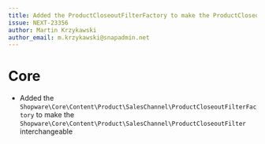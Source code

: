 ```yaml
---
title: Added the ProductCloseoutFilterFactory to make the ProductCloseoutFilter interchangeable
issue: NEXT-23356
author: Martin Krzykawski
author_email: m.krzykawski@snapadmin.net
---
```

# Core
* Added the `Shopware\Core\Content\Product\SalesChannel\ProductCloseoutFilterFactory` to make the `Shopware\Core\Content\Product\SalesChannel\ProductCloseoutFilter` interchangeable
